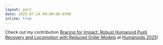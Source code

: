 ```yaml
---
layout: post
date: 2025-07-24 09:00:00-0700
inline: true
---
```


Check out my contribution [Bracing for Impact: Robust Humanoid Push Recovery and Locomotion with Reduced Order Models](https://scholar.google.com/citations?view_op=view_citation&hl=en&user=jEf5Q-4AAAAJ&sortby=pubdate&citation_for_view=jEf5Q-4AAAAJ:eQOLeE2rZwMC) at [Humanoids 2025](https://2025humanoids.org/)!
